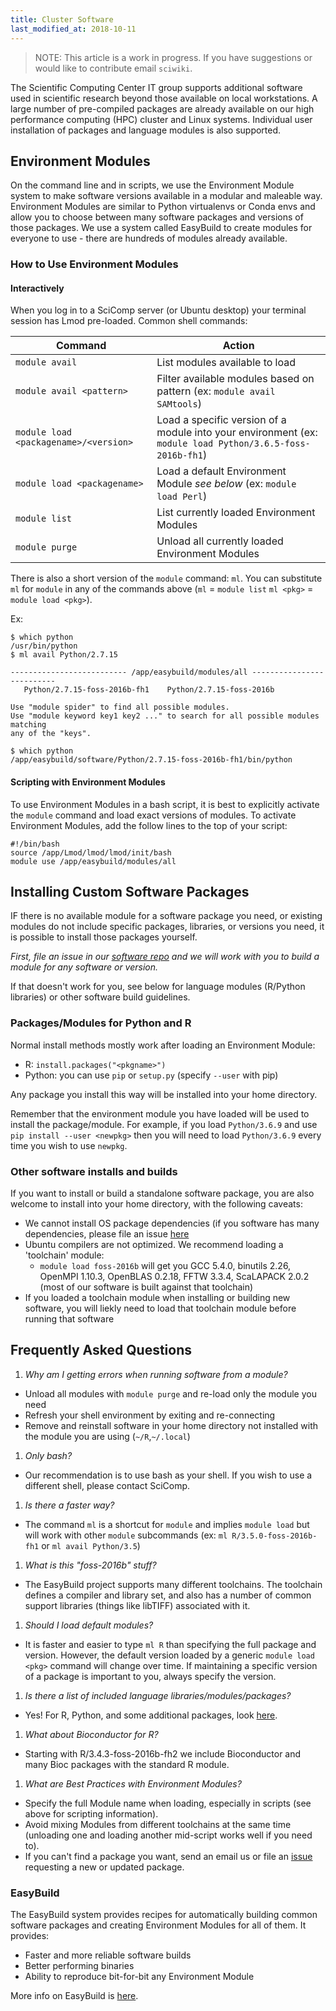 ```yaml
---
title: Cluster Software
last_modified_at: 2018-10-11
---
```



>NOTE: This article is a work in progress. If you have suggestions or would like to contribute email `sciwiki`.

The Scientific Computing Center IT group supports additional software used in scientific research beyond those available on local workstations. A large number of pre-compiled packages are already available on our high performance computing (HPC) cluster and Linux systems. Individual user installation of packages and language modules is also supported.

## Environment Modules
On the command line and in scripts, we use the Environment Module system to make software versions available in a modular and maleable way. Environment Modules are similar to Python virtualenvs or Conda envs and allow you to choose between many software packages and versions of those packages. We use a system called EasyBuild to create modules for everyone to use - there are hundreds of modules already available.

### How to Use Environment Modules
#### Interactively
When you log in to a SciComp server (or Ubuntu desktop) your terminal session has Lmod pre-loaded. Common shell commands:

Command | Action
--- | ---
`module avail` | List modules available to load
`module avail <pattern>` | Filter available modules based on pattern (ex: `module avail SAMtools`)
`module load <packagename>/<version>` | Load a specific version of a module into your environment (ex: `module load Python/3.6.5-foss-2016b-fh1`)
`module load <packagename>` | Load a default Environment Module *see below* (ex: `module load Perl`)
`module list` | List currently loaded Environment Modules
`module purge` | Unload all currently loaded Environment Modules

There is also a short version of the `module` command: `ml`.  You can substitute `ml` for `module` in any of the commands above (`ml` = `module list` `ml <pkg>` = `module load <pkg>`).

Ex:
```
$ which python
/usr/bin/python
$ ml avail Python/2.7.15

-------------------------- /app/easybuild/modules/all --------------------------
   Python/2.7.15-foss-2016b-fh1    Python/2.7.15-foss-2016b

Use "module spider" to find all possible modules.
Use "module keyword key1 key2 ..." to search for all possible modules matching
any of the "keys".

$ which python
/app/easybuild/software/Python/2.7.15-foss-2016b-fh1/bin/python
```

#### Scripting with Environment Modules
To use Environment Modules in a bash script, it is best to explicitly activate the `module` command and load exact versions of modules. To activate Environment Modules, add the follow lines to the top of your script:
```
#!/bin/bash
source /app/Lmod/lmod/lmod/init/bash
module use /app/easybuild/modules/all
```

## Installing Custom Software Packages
IF there is no available module for a software package you need, or existing modules do not include specific packages, libraries, or versions you need, it is possible to install those packages yourself.

*First, file an issue in our [software repo](https://github.com/FredHutch/easybuild-life-sciences) and we will work with you to build a module for any software or version.*

If that doesn't work for you, see below for language modules (R/Python libraries) or other software build guidelines.

### Packages/Modules for Python and R
Normal install methods mostly work after loading an Environment Module:

- R: `install.packages("<pkgname>")`
- Python: you can use `pip` or `setup.py` (specify `--user` with pip)

Any package you install this way will be installed into your home directory.

Remember that the environment module you have loaded will be used to install the package/module. For example, if you load `Python/3.6.9` and use `pip install --user <newpkg>` then you will need to load `Python/3.6.9` every time you wish to use `newpkg`.

### Other software installs and builds
If you want to install or build a standalone software package, you are also welcome to install into your home directory, with the following caveats:

- We cannot install OS package dependencies (if you software has many dependencies, please file an issue [here](https://github.com/FredHutch/easybuild-life-sciences)
- Ubuntu compilers are not optimized. We recommend loading a 'toolchain' module:
  - `module load foss-2016b` will get you GCC 5.4.0, binutils 2.26, OpenMPI 1.10.3, OpenBLAS 0.2.18, FFTW 3.3.4, ScaLAPACK 2.0.2 (most of our software is built against that toolchain)
- If you loaded a toolchain module when installing or building new software, you will liekly need to load that toolchain module before running that software

## Frequently Asked Questions
<!--We should have a single "how to get help from SciComp page" and link here.-->
1. *Why am I getting errors when running software from a module?*
  - Unload all modules with `module purge` and re-load only the module you need
  - Refresh your shell environment by exiting and re-connecting
  - Remove and reinstall software in your home directory not installed with the module you are using (`~/R`,`~/.local`)
1. *Only bash?*
  - Our recommendation is to use bash as your shell. If you wish to use a different shell, please contact SciComp.
1. *Is there a faster way?*
  - The command `ml` is a shortcut for `module` and implies `module load` but will work with other `module` subcommands (ex: `ml R/3.5.0-foss-2016b-fh1` or `ml avail Python/3.5`)
1. *What is this "foss-2016b" stuff?*
  - The EasyBuild project supports many different toolchains. The toolchain defines a compiler and library set, and also has a number of common support libraries (things like libTIFF) associated with it.
1. *Should I load default modules?*
  - It is faster and easier to type `ml R` than specifying the full package and version. However, the default version loaded by a generic `module load <pkg>` command will change over time.  If maintaining a specific version of a package is important to you, always specify the version.
1. *Is there a list of included language libraries/modules/packages?*
  - Yes! For R, Python, and some additional packages, look [here](https://fredhutch.github.io/easybuild-life-sciences).
1. *What about Bioconductor for R?*
  - Starting with R/3.4.3-foss-2016b-fh2 we include Bioconductor and many Bioc packages with the standard R module.
1. *What are Best Practices with Environment Modules?*
  - Specify the full Module name when loading, especially in scripts (see above for scripting information).
  - Avoid mixing Modules from different toolchains at the same time (unloading one and loading another mid-script works well if you need to).
  - If you can't find a package you want, send an email us or file an [issue](https://github.com/FredHutch/easybuild-life-sciences) requesting a new or updated package.

### EasyBuild
The EasyBuild system provides recipes for automatically building common software packages and creating Environment Modules for all of them. It provides:
- Faster and more reliable software builds
- Better performing binaries
- Ability to reproduce bit-for-bit any Environment Module

More info on EasyBuild is [here](https://easybuilders.github.io/easybuild/).


